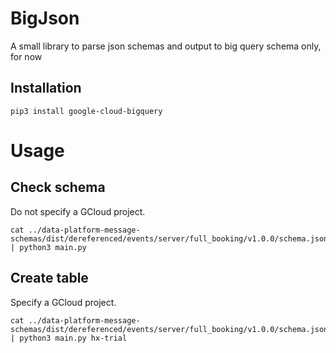 # BigJson

A small library to parse json schemas and output to big query schema only, for now

## Installation

    pip3 install google-cloud-bigquery

# Usage

## Check schema

Do not specify a GCloud project.

```
cat ../data-platform-message-schemas/dist/dereferenced/events/server/full_booking/v1.0.0/schema.json | python3 main.py
```

## Create table

Specify a GCloud project.

```
cat ../data-platform-message-schemas/dist/dereferenced/events/server/full_booking/v1.0.0/schema.json | python3 main.py hx-trial
```
